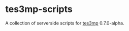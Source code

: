 # tes3mp-scripts
A collection of serverside scripts for <a href="https://github.com/TES3MP/CoreScripts">tes3mp</a> 0.7.0-alpha.<br>
